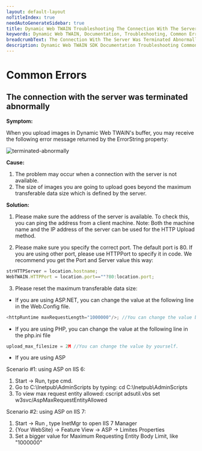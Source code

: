 ```yaml
---
layout: default-layout
noTitleIndex: true
needAutoGenerateSidebar: true
title: Dynamic Web TWAIN Troubleshooting The Connection With The Server Was Terminated Abnormally
keywords: Dynamic Web TWAIN, Documentation, Troubleshooting, Common Errors, Connection, Terminated Abnormally
breadcrumbText: The Connection With The Server Was Terminated Abnormally
description: Dynamic Web TWAIN SDK Documentation Troubleshooting Common Errors The Connection With The Server Was Terminated Abnormally Page
---
```


# Common Errors

## The connection with the server was terminated abnormally

<strong>Symptom: </strong>

When you upload images in Dynamic Web TWAIN's buffer, you may receive the following error message returned by the ErrorString property:

![terminated-abnormally]({{site.assets}}imgs/terminated-abnormally.png)

<strong>Cause: </strong>

1. The problem may occur when a connection with the server is not available.
2. The size of images you are going to upload goes beyond the maximum transferable data size which is defined by the server.

<strong>Solution: </strong>

1. Please make sure the address of the server is available. To check this, you can ping the address from a client machine.
Note: Both the machine name and the IP address of the server can be used for the HTTP Upload method.

2. Please make sure you specify the correct port. The default port is 80. If you are using other port, please use HTTPPort to specify it in code.
We recommend you get the Port and Server value this way:

``` javascript
strHTTPServer = location.hostname;
WebTWAIN.HTTPPort = location.port==""?80:location.port;
```

3. Please reset the maximum transferable data size:

* If you are using ASP.NET, you can change the value at the following line in the Web.Config file.

``` javascript
<httpRuntime maxRequestLength="1000000"/>; //You can change the value by yourself.
```

* If you are using PHP, you can change the value at the following line in the php.ini file

``` javascript
upload_max_filesize = 2M //You can change the value by yourself.
```

* If you are using ASP

Scenario #1: using ASP on IIS 6:
  1. Start -> Run, type cmd.
  2. Go to C:\Inetpub\AdminScripts by typing: cd C:\Inetpub\AdminScripts
  3. To view max request entity allowed: cscript adsutil.vbs set w3svc/AspMaxRequestEntityAllowed

Scenario #2: using ASP on IIS 7:
  1. Start -> Run , type InetMgr to open IIS 7 Manager
  2. {Your WebSite} -> Feature View -> ASP -> Limites Properties
  3. Set a bigger value for Maximum Requesting Entity Body Limit, like "1000000"

